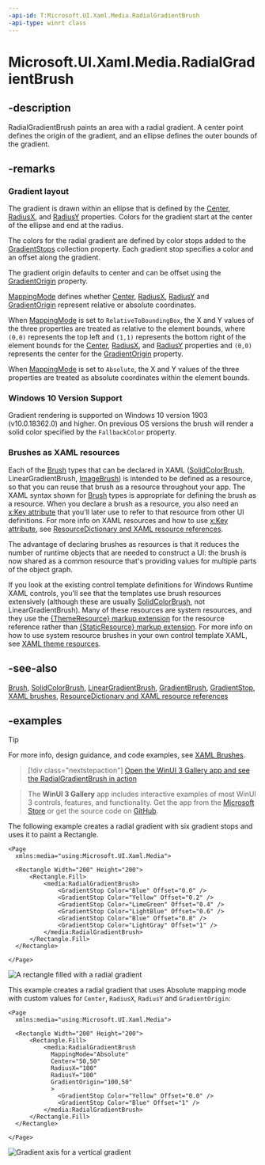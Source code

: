 ```yaml
---
-api-id: T:Microsoft.UI.Xaml.Media.RadialGradientBrush
-api-type: winrt class
---
```


# Microsoft.UI.Xaml.Media.RadialGradientBrush

<!--
public class RadialGradientBrush : Windows.UI.Xaml.Media.XamlCompositionBrushBase
-->

## -description

RadialGradientBrush paints an area with a radial gradient. A center point defines the origin of the gradient, and an ellipse defines the outer bounds of the gradient.

## -remarks

### Gradient layout

The gradient is drawn within an ellipse that is defined by the [Center](radialgradientbrush_center.md), [RadiusX](radialgradientbrush_radiusx.md), and [RadiusY](radialgradientbrush_radiusy.md) properties. Colors for the gradient start at the center of the ellipse and end at the radius.

The colors for the radial gradient are defined by color stops added to the [GradientStops](radialgradientbrush_gradientstops.md) collection property. Each gradient stop specifies a color and an offset along the gradient.

The gradient origin defaults to center and can be offset using the [GradientOrigin](radialgradientbrush_gradientorigin.md) property.

[MappingMode](radialgradientbrush_mappingmode.md) defines whether [Center](radialgradientbrush_center.md), [RadiusX](radialgradientbrush_radiusx.md), [RadiusY](radialgradientbrush_radiusy.md) and [GradientOrigin](radialgradientbrush_gradientorigin.md) represent relative or absolute coordinates.

When [MappingMode](radialgradientbrush_mappingmode.md) is set to `RelativeToBoundingBox`, the X and Y values of the three properties are treated as relative to the element bounds, where `(0,0)` represents the top left and `(1,1)` represents the bottom right of the element bounds for the [Center](radialgradientbrush_center.md), [RadiusX](radialgradientbrush_radiusx.md), and [RadiusY](radialgradientbrush_radiusy.md) properties and `(0,0)` represents the center for the [GradientOrigin](radialgradientbrush_gradientorigin.md) property.

When [MappingMode](radialgradientbrush_mappingmode.md) is set to `Absolute`, the X and Y values of the three properties are treated as absolute coordinates within the element bounds.

### Windows 10 Version Support

Gradient rendering is supported on Windows 10 version 1903 (v10.0.18362.0) and higher. On previous OS versions the brush will render a solid color specified by the `FallbackColor` property.

### Brushes as XAML resources

Each of the [Brush](/uwp/api/windows.ui.xaml.media.brush) types that can be declared in XAML ([SolidColorBrush](/uwp/api/windows.ui.xaml.media.solidcolorbrush), LinearGradientBrush, [ImageBrush](/uwp/api/windows.ui.xaml.media.imagebrush)) is intended to be defined as a resource, so that you can reuse that brush as a resource throughout your app. The XAML syntax shown for [Brush](/uwp/api/windows.ui.xaml.media.brush) types is appropriate for defining the brush as a resource. When you declare a brush as a resource, you also need an [x:Key attribute](/windows/uwp/xaml-platform/x-key-attribute) that you'll later use to refer to that resource from other UI definitions. For more info on XAML resources and how to use [x:Key attribute](/windows/uwp/xaml-platform/x-key-attribute), see [ResourceDictionary and XAML resource references](/windows/uwp/controls-and-patterns/resourcedictionary-and-xaml-resource-references).

The advantage of declaring brushes as resources is that it reduces the number of runtime objects that are needed to construct a UI: the brush is now shared as a common resource that's providing values for multiple parts of the object graph.

If you look at the existing control template definitions for Windows Runtime XAML controls, you'll see that the templates use brush resources extensively (although these are usually [SolidColorBrush](/uwp/api/windows.ui.xaml.media.solidcolorbrush), not LinearGradientBrush). Many of these resources are system resources, and they use the [{ThemeResource} markup extension](/windows/uwp/xaml-platform/themeresource-markup-extension) for the resource reference rather than [{StaticResource} markup extension](/windows/uwp/xaml-platform/staticresource-markup-extension). For more info on how to use system resource brushes in your own control template XAML, see [XAML theme resources](/windows/uwp/controls-and-patterns/xaml-theme-resources).

## -see-also

[Brush](/uwp/api/windows.ui.xaml.media.brush), [SolidColorBrush](/uwp/api/windows.ui.xaml.media.solidcolorbrush), [LinearGradientBrush](/uwp/api/windows.ui.xaml.media.lineargradientbrush), [GradientBrush](/uwp/api/windows.ui.xaml.media.gradientbrush), [GradientStop](/uwp/api/windows.ui.xaml.media.gradientstop), [XAML brushes](/windows/apps/design/style/brushes), [ResourceDictionary and XAML resource references](/windows/apps/design/style/xaml-resource-dictionary)

## -examples

> [!TIP]
> For more info, design guidance, and code examples, see [XAML Brushes](/windows/apps/design/style/brushes).

> [!div class="nextstepaction"]
> [Open the WinUI 3 Gallery app and see the RadialGradientBrush in action](winui3gallery:/item/RadialGradientBrush)

> The **WinUI 3 Gallery** app includes interactive examples of most WinUI 3 controls, features, and functionality. Get the app from the [Microsoft Store](https://www.microsoft.com/store/productId/9P3JFPWWDZRC) or get the source code on [GitHub](https://github.com/microsoft/WinUI-Gallery).

The following example creates a radial gradient with six gradient stops and uses it to paint a Rectangle.

```xaml
<Page
  xmlns:media="using:Microsoft.UI.Xaml.Media">

  <Rectangle Width="200" Height="200">
      <Rectangle.Fill>
          <media:RadialGradientBrush>
              <GradientStop Color="Blue" Offset="0.0" />
              <GradientStop Color="Yellow" Offset="0.2" />
              <GradientStop Color="LimeGreen" Offset="0.4" />
              <GradientStop Color="LightBlue" Offset="0.6" />
              <GradientStop Color="Blue" Offset="0.8" />
              <GradientStop Color="LightGray" Offset="1" />
          </media:RadialGradientBrush>
      </Rectangle.Fill>
  </Rectangle>

</Page>
```

![A rectangle filled with a radial gradient](images/ColorRadialGradientBrush.png)

This example creates a radial gradient that uses Absolute mapping mode with custom values for `Center`, `RadiusX`, `RadiusY` and `GradientOrigin`:

```xaml
<Page
  xmlns:media="using:Microsoft.UI.Xaml.Media">

  <Rectangle Width="200" Height="200">
      <Rectangle.Fill>
          <media:RadialGradientBrush
            MappingMode="Absolute"
            Center="50,50"
            RadiusX="100"
            RadiusY="100"
            GradientOrigin="100,50"
            >
              <GradientStop Color="Yellow" Offset="0.0" />
              <GradientStop Color="Blue" Offset="1" />
          </media:RadialGradientBrush>
      </Rectangle.Fill>
  </Rectangle>

</Page>
```

![Gradient axis for a vertical gradient](images/OffsetRadialGradientBrush.png)
